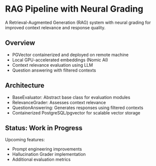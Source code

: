 # RAG Pipeline with Neural Grading

A Retrieval-Augmented Generation (RAG) system with neural grading for improved context relevance and response quality.

## Overview

- PGVector containerized and deployed on remote machine
- Local GPU-accelerated embeddings (Nomic AI)
- Context relevance evaluation using LLM
- Question answering with filtered contexts

## Architecture

- BaseEvaluator: Abstract base class for evaluation modules
- RelevanceGrader: Assesses context relevance
- QuestionAnswering: Generates responses using filtered contexts
- Containerized PostgreSQL/pgvector for scalable vector storage

## Status: Work in Progress

Upcoming features:
- Prompt engineering improvements
- Hallucination Grader implementation
- Additional evaluation metrics